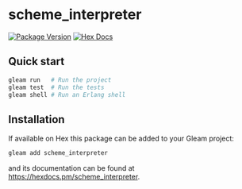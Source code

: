 # scheme_interpreter

[![Package Version](https://img.shields.io/hexpm/v/scheme_interpreter)](https://hex.pm/packages/scheme_interpreter)
[![Hex Docs](https://img.shields.io/badge/hex-docs-ffaff3)](https://hexdocs.pm/scheme_interpreter/)

## Quick start

```sh
gleam run   # Run the project
gleam test  # Run the tests
gleam shell # Run an Erlang shell
```

## Installation

If available on Hex this package can be added to your Gleam project:

```sh
gleam add scheme_interpreter
```

and its documentation can be found at <https://hexdocs.pm/scheme_interpreter>.
